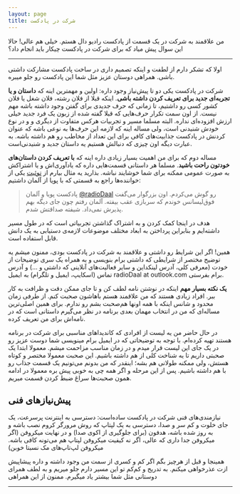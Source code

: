 ```yaml
---
layout: page
title: شرکت در پادکست
---
```


من علاقمند به شرکت در یک قسمت از پادکست رادیو دال هستم. خیلی هم عالی! حالا این سوال پیش میاد که برای شرکت در پادکست چیکار باید انجام داد؟

<hr>

اولا که تشکر دارم از لطفت و اینکه تصمیم داری در ساخت پادکست مشارکت داشتی باشی. همراهی دوستان عزیز مثل شما این پادکست رو جلو میبره.

شرکت در پادکست یکی دو تا پیش‌نیاز وجود داره: اولین و مهمترین اینه که **داستان و یا تجربه‌ای جدید برای تعریف کردن داشته باشی**. اینکه قبلا از فلان رشته، فلان شغل یا فلان کشور کسی رو داشتیم، تا زمانی که حرف جدیدی برای گفتن وجود داشته باشه مهم نیست. از اون سمت تکرار حرف‌هایی که قبلا گفته شده از زبون یک فرد جدید خیلی ارزش افزوده‌ای نداره. البته مسلما مسیر و تجربیات هرکس متفاوت از دیگری و و در نوع خودش شنیدنی است، ولی مساله اینه که لازمه این حرف‌ها به نوعی باشه که عنوان کردنش در پادکست جذابیت‌های کافی برای این تعداد از مخاطب رو هم داشته باشه. به عبارت دیگه اون چیزی که دنبالش هستیم یه داستان جدید و شنیدنی‌است.

مساله دوم که برای من اهمیت بسیار زیادی داره اینه که **با تعریف کردن داستان‌های خودتون راحت باشید**. مسلما هر داستانی قسمت‌هایی داره که یادآوری‌اش و یا اشتراکش به صورت عمومی ممکنه برای شما خوشایند نباشه. بذارید یه مثال بیارم از [توئیت](https://twitter.com/Laurence_Fox_/status/978477987434717184?s=19) یکی از خواننده‌ها راجع به قسمتی که با پویا از آلمان داشتیم:

> ‏پادکست پویا و آلمان ‎[@radioDaal](https://twitter.com/radioDaal) رو گوش می‌کردم. اون بزرگوار می‌گفت فوق‌لیسانس خوندم که سربازی عقب بیفته. آلمان رفتم چون جای دیگه بهم پذیرش نمی‌داد. شیفته صداقتش شدم.

هدف در اینجا کمک کردن و به اشتراک گذاشتن تجربیاتی است که در طول مسیر داشته‌ایم و بنابراین پرداختن به ابعاد مختلف موضوعات لازمه‌ی دستیابی به یک دانش قابل استفاده است.

همین! اگر این شرایط رو داشتی و علاقمند به شرکت در پادکست بودی، ممنون میشم یه توضیح مختصر از شرایطی که داشتی برام بنویسی و به همراه یک سری توضیحات از خودت (معرفی کلی، آدرس لینکداین و سایر فعالیت‌های آنلاینی که داشتی و ...) و آدرس تماس (اسکایپ، ایمیل و تلگرام) به ایمیل radioDaal at outlook.com برام بفرستی.

**یک نکته بسیار مهم** اینکه در نوشتن نامه لطف کن و تا جای ممکن دقت و ظرافت به کار ببر. افراد زیادی هستند که من علاقمند هستم باهاشون صحبت کنم. از طرفی زمان محدود و شانس اینکه با همه اونها هم‌صحبت بشم رو ندارم. برای همین اصلی‌ترین مساله‌ای که من در انتخاب مهمان بعدی برنامه در نظر می‌گیرم داستانی است که در نامه‌اش برای من تعریف کرده.

در حال حاضر من یه لیست از افرادی که کاندیداهای مناسبی برای شرکت در برنامه هستند تهیه کرده‌ام. با توجه به توضیحاتی که در ایمیل برام مینویسی شما دوست عزیز رو در یک جای این لیست قرار میدم و در زمان مناسب مزاحمت میشم. معمولا ابتدا یک صحبتی داریم تا یه شناخت کلی از هم داشته باشیم. این صحبت معمولا مختصر و کوتاه هستش، ولی ممکنه طولانی هم بشه؛ اینقدر که من بدونم می‌تونیم یک قسمت جذاب رو با هم داشته باشیم. پس از این مرحله و اگر همه چی به خوبی پیش بره معمولا در ادامه همون صحبت‌ها سراغ ضبط کردن قسمت میریم.

## پیش‌نیازهای فنی
نیازمندی‌های فنی شرکت در پادکست ساده‌است: دسترسی به اینترنت پرسرعت، یک جای خلوت و کم سر و صدا، دسترسی به یک لپتاپ که روش مرورگر کروم نصب باشه و به روز شده باشه، هدفون (برای جلوگیری از اکوی صدا) و در نهایت میکروفن (اگر میکروفن جدا داری که عالی، اگر نه کیفیت میکروفن لپتاپ هم می‌تونه کافی باشه. میکروفن لپ‌تاپ‌های مک نسبتا خوبن)

همینجا و قبل از هرچیز بگم اگر کم و کسری از سمت من وجود داشته و داره پیشاپیش ازت عذرخواهی میکنم. به تدریج و کم‌کم تو این مسیر دارم جلو میریم و به لطف همرای دوستانی مثل شما بیشتر یاد میگیرم.
ممنون از این همراهی

<hr>

